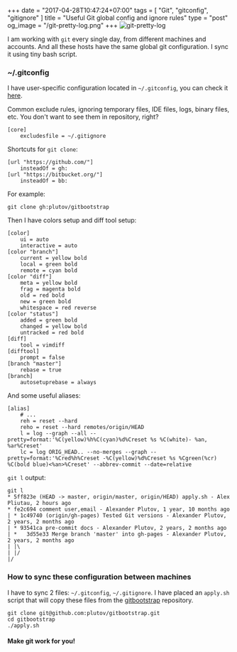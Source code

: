 +++
date = "2017-04-28T10:47:24+07:00"
tags = [ "Git", "gitconfig", "gitignore" ]
title = "Useful Git global config and ignore rules"
type = "post"
og_image = "/git-pretty-log.png"
+++
![git-pretty-log](/git-pretty-log.png)

I am working with `git` every single day, from different machines and accounts. And all these hosts have the same global git configuration. I sync it using tiny bash script.

### ~/.gitconfig

I have user-specific configuration located in `~/.gitconfig`, you can check it [here](https://github.com/plutov/gitbootstrap/blob/master/.gitconfig).

Common exclude rules, ignoring temporary files, IDE files, logs, binary files, etc. You don't want to see them in repository, right?
```
[core]
    excludesfile = ~/.gitignore
```

Shortcuts for `git clone`:
```
[url "https://github.com/"]
    insteadOf = gh:
[url "https://bitbucket.org/"]
    insteadOf = bb:
```

For example:
```
git clone gh:plutov/gitbootstrap
```

Then I have colors setup and diff tool setup:
```
[color]
    ui = auto
    interactive = auto
[color "branch"]
    current = yellow bold
    local = green bold
    remote = cyan bold
[color "diff"]
    meta = yellow bold
    frag = magenta bold
    old = red bold
    new = green bold
    whitespace = red reverse
[color "status"]
    added = green bold
    changed = yellow bold
    untracked = red bold
[diff]
    tool = vimdiff
[difftool]
    prompt = false
[branch "master"]
    rebase = true
[branch]
    autosetuprebase = always
```

And some useful aliases:
```
[alias]
    # ...
    reh = reset --hard
    reho = reset --hard remotes/origin/HEAD
    l = log --graph --all --pretty=format:'%C(yellow)%h%C(cyan)%d%Creset %s %C(white)- %an, %ar%Creset'
    lc = log ORIG_HEAD.. --no-merges --graph --pretty=format:'%Cred%h%Creset -%C(yellow)%d%Creset %s %Cgreen(%cr) %C(bold blue)<%an>%Creset' --abbrev-commit --date=relative
```

`git l` output:
```
git l
* 5ff823e (HEAD -> master, origin/master, origin/HEAD) apply.sh - Alex Pliutau, 2 hours ago
* fe2c694 comment user,email - Alexander Plutov, 1 year, 10 months ago
| * 1c49740 (origin/gh-pages) Tested Git versions - Alexander Plutov, 2 years, 2 months ago
| * 93541ca pre-commit docs - Alexander Plutov, 2 years, 2 months ago
| *   3d55e33 Merge branch 'master' into gh-pages - Alexander Plutov, 2 years, 2 months ago
| |\
| |/
|/
```

### How to sync these configuration between machines

I have to sync 2 files: `~/.gitconfig`, `~/.gitignore`. I have placed an `apply.sh` script that will copy these files from the [gitbootstrap](https://github.com/plutov/gitbootstrap) repository.

```
git clone git@github.com:plutov/gitbootstrap.git
cd gitbootstrap
./apply.sh
```

#### Make git work for you!
